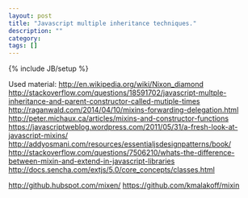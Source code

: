 ```yaml
---
layout: post
title: "Javascript multiple inheritance techniques."
description: ""
category: 
tags: []
---
```

{% include JB/setup %}

Used material:
http://en.wikipedia.org/wiki/Nixon_diamond
http://stackoverflow.com/questions/18591702/javascript-multple-inheritance-and-parent-constructor-called-mutiple-times
http://raganwald.com/2014/04/10/mixins-forwarding-delegation.html
http://peter.michaux.ca/articles/mixins-and-constructor-functions
https://javascriptweblog.wordpress.com/2011/05/31/a-fresh-look-at-javascript-mixins/
http://addyosmani.com/resources/essentialjsdesignpatterns/book/
http://stackoverflow.com/questions/7506210/whats-the-difference-between-mixin-and-extend-in-javascript-libraries
http://docs.sencha.com/extjs/5.0/core_concepts/classes.html

http://github.hubspot.com/mixen/
https://github.com/kmalakoff/mixin

